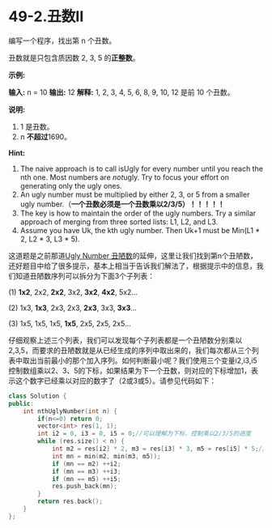 # 49-2.丑数II 

编写一个程序，找出第 n 个丑数。

丑数就是只包含质因数 2, 3, 5 的**正整数**。

**示例:**

**输入:** n = 10 **输出:** 12 **解释:** 1, 2, 3, 4, 5, 6, 8, 9, 10, 12 是前 10 个丑数。

**说明:** 

1. 1 是丑数。
2. n **不超过**1690。

**Hint:**

1. The naive approach is to call isUgly for every number until you reach the nth one. Most numbers are *not*ugly. Try to focus your effort on generating only the ugly ones.
2. An ugly number must be multiplied by either 2, 3, or 5 from a smaller ugly number.（**一个丑数必须是一个丑数乘以2/3/5）！！！！！**
3. The key is how to maintain the order of the ugly numbers. Try a similar approach of merging from three sorted lists: L1, L2, and L3.
4. Assume you have Uk, the kth ugly number. Then Uk+1 must be Min(L1 * 2, L2 * 3, L3 * 5).

 

这道题是之前那道[Ugly Number 丑陋数](http://www.cnblogs.com/grandyang/p/4741934.html)的延伸，这里让我们找到第n个丑陋数，还好题目中给了很多提示，基本上相当于告诉我们解法了，根据提示中的信息，我们知道丑陋数序列可以拆分为下面3个子列表：

(1) **1x2**, 2x2, **2x2**, 3x2, **3x2**, **4x2**, 5x2...

(2) 1x3,  **1x3**, 2x3, 2x3, **2x3**, 3x3, **3x3**...

(3) 1x5,  1x5, 1x5, **1x5**, 2x5, 2x5, 2x5...

仔细观察上述三个列表，我们可以发现每个子列表都是一个丑陋数分别乘以2,3,5，而要求的丑陋数就是从已经生成的序列中取出来的，我们每次都从三个列表中取出当前最小的那个加入序列。如何判断最小呢？我们使用三个变量i2,i3,i5控制数组乘以2、3、5的下标，如果结果为下一个丑数，则对应的下标增加1，表示这个数字已经乘以对应的数字了（2或3或5）。请参见代码如下：

```C++
class Solution {
public:
    int nthUglyNumber(int n) {
        if(n<=0) return 0;
        vector<int> res(1, 1);
        int i2 = 0, i3 = 0, i5 = 0;//可以理解为下标，控制乘以2/3/5的进度
        while (res.size() < n) {
            int m2 = res[i2] * 2, m3 = res[i3] * 3, m5 = res[i5] * 5;//注意这里的res[i2]是之前的丑数
            int mn = min(m2, min(m3, m5));
            if (mn == m2) ++i2;
            if (mn == m3) ++i3;
            if (mn == m5) ++i5;
            res.push_back(mn);
        }
        return res.back();
    }
};
```

